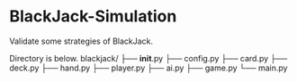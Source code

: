 # BlackJack-Simulation
Validate some strategies of BlackJack.

Directory is below.
blackjack/
├── __init__.py
├── config.py
├── card.py
├── deck.py
├── hand.py
├── player.py
├── ai.py
├── game.py
└── main.py
